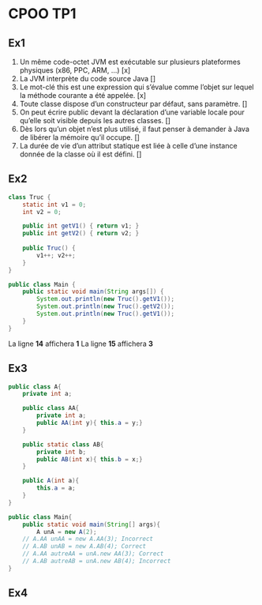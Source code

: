 # CPOO TP1


## Ex1

1. Un même code-octet JVM est exécutable sur plusieurs plateformes physiques (x86, PPC,
ARM, ...) [x]
2. La JVM interprète du code source Java []
3. Le mot-clé this est une expression qui s’évalue comme l’objet sur lequel la méthode
courante a été appelée. [x]
4. Toute classe dispose d’un constructeur par défaut, sans paramètre. []
5. On peut écrire public devant la déclaration d’une variable locale pour qu’elle soit visible
depuis les autres classes. []
6. Dès lors qu’un objet n’est plus utilisé, il faut penser à demander à Java de libérer la
mémoire qu’il occupe. []
7. La durée de vie d’un attribut statique est liée à celle d’une instance donnée de la classe
où il est défini. []

## Ex2

```java
class Truc {
	static int v1 = 0;
	int v2 = 0;

	public int getV1() { return v1; }
	public int getV2() { return v2; }
	
	public Truc() {
		v1++; v2++;
	}
}

public class Main {
	public static void main(String args[]) {
		System.out.println(new Truc().getV1());
		System.out.println(new Truc().getV2());
		System.out.println(new Truc().getV1());
	}
}
```

La ligne **14** affichera **1**
La ligne **15** affichera **3**

## Ex3

```java
public class A{
	private int a;

	public class AA{
		private int a;
		public AA(int y){ this.a = y;}
	}

	public static class AB{
		private int b;
		public AB(int x){ this.b = x;}
	}

	public A(int a){
		this.a = a;
	}
}

public class Main{
	public static void main(String[] args){
		A unA = new A(2);
	// A.AA unAA = new A.AA(3); Incorrect
	// A.AB unAB = new A.AB(4); Correct
	// A.AA autreAA = unA.new AA(3); Correct
	// A.AB autreAB = unA.new AB(4); Incorrect
}
```

## Ex4

